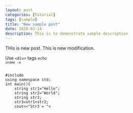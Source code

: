```yaml
---
layout: post
categories: [Tutorial]
tags: [sample]
title: "New sample post"
date: 2020-03-14
description: This is to demonstrate sample description
---
```


THis is new post.
This is new modification.


Use <code>&lt;div&gt;</code> tags
<code>echo `uname -a`</code>

<pre>
<code>
#include <iostream>
using namespace std;
int main(){
	string str1="Hello";
	string str2="World";
	string str3;
	str3=str1+str2;
	cout<<"Str3 = "<<str3<<endl;
return 0;
}
<code>
</pre>
